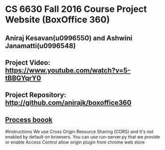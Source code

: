 # CS 6630 Fall 2016 Course Project Website (BoxOffice 360)

## Aniraj Kesavan(u0996550) and Ashwini Janamatti(u0996548)

## Project Video: https://www.youtube.com/watch?v=5-tBBGYqrY0
## Project Repository: http://github.com/anirajk/boxoffice360
## [Process boook](./process_book/process_book.pdf)

#Instructions
We use Cross Origin Resource Sharing (CORS) and it's not enabled 
by default on browsers. You can use run-server.py that we provide
or enable Access Control allow origin plugin from chrome web store





